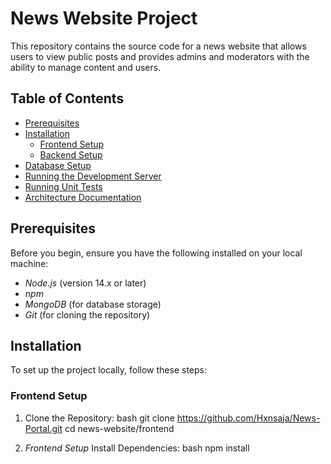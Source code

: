 # News Website Project

This repository contains the source code for a news website that allows users to view public posts and provides admins and moderators with the ability to manage content and users.

## Table of Contents

- [Prerequisites](#prerequisites)
- [Installation](#installation)
  - [Frontend Setup](#frontend-setup)
  - [Backend Setup](#backend-setup)
- [Database Setup](#database-setup)
- [Running the Development Server](#running-the-development-server)
- [Running Unit Tests](#running-unit-tests)
- [Architecture Documentation](#architecture-documentation)

## Prerequisites

Before you begin, ensure you have the following installed on your local machine:

- *Node.js* (version 14.x or later)
- *npm*
- *MongoDB* (for database storage)
- *Git* (for cloning the repository)


## Installation

To set up the project locally, follow these steps:

### Frontend Setup

1. Clone the Repository:
   bash
   git clone https://github.com/Hxnsaja/News-Portal.git
   cd news-website/frontend

2. *Frontend Setup*
Install Dependencies:
   bash
  npm install







